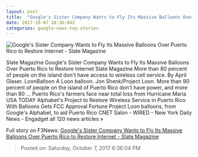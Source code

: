 ```yaml
---
layout: post
title:  "Google's Sister Company Wants to Fly Its Massive Balloons Over Puerto Rico to Restore Internet - Slate Magazine"
date: 2017-10-07 18:36:04Z
categories: google-news-top-stories
---
```


![Google's Sister Company Wants to Fly Its Massive Balloons Over Puerto Rico to Restore Internet - Slate Magazine](http://www.slate.com/content/dam/slate/articles/technology/technology/2017/10/LoonBalloon.jpg.CROP.promo-large.jpg)

Slate Magazine Google's Sister Company Wants to Fly Its Massive Balloons Over Puerto Rico to Restore Internet Slate Magazine More than 80 percent of people on the island don't have access to wireless cell service. By April Glaser. LoonBalloon A Loon balloon. Jon Shenk/Project Loon. More than 90 percent of people on the island of Puerto Rico don't have power, and more than 80 ... Puerto Rico's farmers face near total loss from Hurricane Maria USA TODAY Alphabet's Project to Restore Wireless Service in Puerto Rico With Balloons Gets FCC Approval Fortune Project Loon balloons, from Google's Alphabet, to aid Puerto Rico CNET Salon - WIRED - New York Daily News - Engadget all 120 news articles »


Full story on F3News: [Google's Sister Company Wants to Fly Its Massive Balloons Over Puerto Rico to Restore Internet - Slate Magazine](http://www.f3nws.com/n/4EZxAG)

> Posted on: Saturday, October 7, 2017 6:36:04 PM
